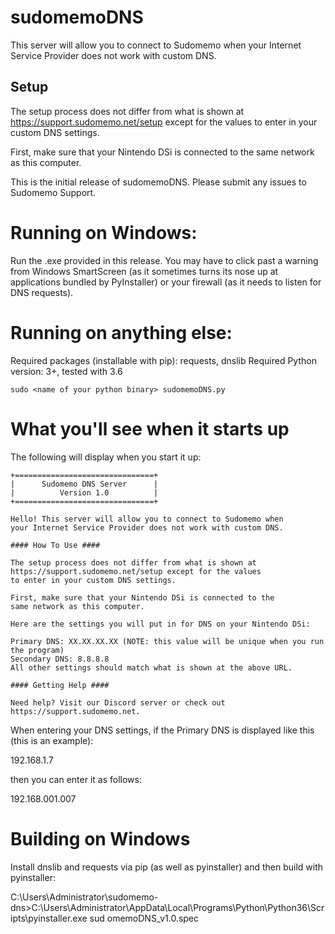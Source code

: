 # sudomemoDNS

This server will allow you to connect to Sudomemo when
your Internet Service Provider does not work with custom DNS.

## Setup

The setup process does not differ from what is shown at
https://support.sudomemo.net/setup except for the values
to enter in your custom DNS settings.

First, make sure that your Nintendo DSi is connected to the
same network as this computer.

This is the initial release of sudomemoDNS. Please submit any issues to Sudomemo Support.

# Running on Windows:

Run the .exe provided in this release. You may have to click past a warning from Windows SmartScreen (as it sometimes turns its nose up at applications bundled by PyInstaller) or your firewall (as it needs to listen for DNS requests).

# Running on anything else:

Required packages (installable with pip): requests, dnslib
Required Python version: 3+, tested with 3.6

    sudo <name of your python binary> sudomemoDNS.py

# What you'll see when it starts up

The following will display when you start it up:

    +===============================+
    |      Sudomemo DNS Server      |
    |          Version 1.0          |
    +===============================+
    
    Hello! This server will allow you to connect to Sudomemo when
    your Internet Service Provider does not work with custom DNS.

    #### How To Use ####
    
    The setup process does not differ from what is shown at
    https://support.sudomemo.net/setup except for the values
    to enter in your custom DNS settings.
    
    First, make sure that your Nintendo DSi is connected to the
    same network as this computer.
    
    Here are the settings you will put in for DNS on your Nintendo DSi:
    
    Primary DNS: XX.XX.XX.XX (NOTE: this value will be unique when you run the program)
    Secondary DNS: 8.8.8.8
    All other settings should match what is shown at the above URL.
    
    #### Getting Help ####
    
    Need help? Visit our Discord server or check out https://support.sudomemo.net.


When entering your DNS settings, if the Primary DNS is displayed like this (this is an example):

192.168.1.7 

then you can enter it as follows:

192.168.001.007


# Building on Windows

Install dnslib and requests via pip (as well as pyinstaller) and then build with pyinstaller:

C:\Users\Administrator\sudomemo-dns>C:\Users\Administrator\AppData\Local\Programs\Python\Python36\Scripts\pyinstaller.exe sud
omemoDNS_v1.0.spec
